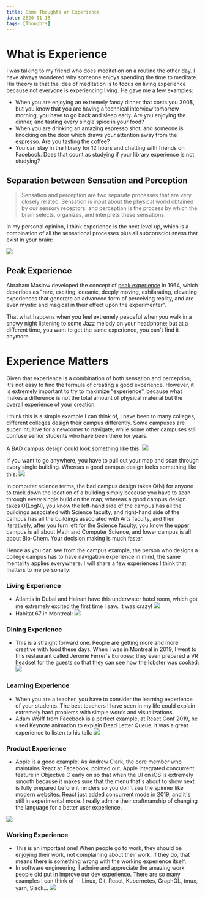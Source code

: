 ```yaml
---
title: Some Thoughts on Experience
date: 2020-01-18
tags: [Thoughts]
---
```


# What is Experience

I was talking to my friend who does meditation on a routine the other day. I have always wondered why someone enjoys spending the time to meditate. His theory is that the idea of meditation is to focus on living experience because not everyone is experiencing living. He gave me a few examples:
- When you are enjoying an extremely fancy dinner that costs you 300$, but you know that you are having a technical interview tomorrow morning, you have to go back and sleep early. Are you enjoying the dinner, and tasting every single spice in your food?
- When you are drinking an amazing espresso shot, and someone is knocking on the door which draws your attention away from the espresso. Are you tasting the coffee?
- You can stay in the library for 12 hours and chatting with friends on Facebook. Does that count as studying if your library experience is not studying?

<!--truncate-->

## Separation between Sensation and Perception
> Sensation and perception are two separate processes that are very closely related. Sensation is input about the physical world obtained by our sensory receptors, and perception is the process by which the brain selects, organizes, and interprets these sensations.

In my personal opinion, I think experience is the next level up, which is a combination of all the sensational processes plus all subconsciousness that exist in your brain:

![](Experience.png)

## Peak Experience
Abraham Maslow developed the concept of [peak experience](https://en.wikipedia.org/wiki/Peak_experience) in 1964, which describes as "rare, exciting, oceanic, deeply moving, exhilarating, elevating experiences that generate an advanced form of perceiving reality, and are even mystic and magical in their effect upon the experimenter".

That what happens when you feel extremely peaceful when you walk in a snowy night listening to some Jazz melody on your headphone; but at a different time, you want to get the same experience, you can't find it anymore.

# Experience Matters
Given that experience is a combination of both sensation and perception, it's not easy to find the formula of creating a good experience. However, it is extremely important to try to maximize "experience", because what makes a difference is not the total amount of physical material but the overall experience of your creation.

I think this is a simple example I can think of, I have been to many colleges; different colleges design their campus differently. Some campuses are super intuitive for a newcomer to navigate, while some other campuses still confuse senior students who have been there for years.

A BAD campus design could look something like this:
![](BadCampusDesign.png)

If you want to go anywhere, you have to pull out your map and scan through every single building.
Whereas a good campus design looks something like this:
![](GoodCampusDesign.png)

In computer science terms, the bad campus design takes O(N) for anyone to track down the location of a building simply because you have to scan through every single build on the map; whereas a good campus design takes O(LogN), you know the left-hand side of the campus has all the buildings associated with Science faculty, and right-hand side of the campus has all the buildings associated with Arts faculty, and then iteratively, after you turn left for the Science faculty, you know the upper campus is all about Math and Computer Science, and lower campus is all about Bio-Chem. Your decision making is much faster.

Hence as you can see from the campus example, the person who designs a college campus has to have navigation experience in mind, the same mentality applies everywhere. I will share a few experiences I think that matters to me personally:

### Living Experience
- Atlantis in Dubai and Hainan have this underwater hotel room, which got me extremely excited the first time I saw. It was crazy!
![](https://mostuniquehotels.com/uploads/atlantis-underwater-suites.jpg)
- Habitat 67 in Montreal:
![](https://retrospectivemodernism.files.wordpress.com/2015/07/1486606270_8cfae82792_b.jpg)

### Dining Experience
- This is a straight forward one. People are getting more and more creative with food these days. When I was in Montreal in 2019, I went to this restaurant called Jerome Ferrer's Europea; they even prepared a VR headset for the guests so that they can see how the lobster was cooked:
![](vrRestaurant.png)

### Learning Experience
- When you are a teacher, you have to consider the learning experience of your students. The best teachers I have seen in my life could explain extremely hard problems with simple words and visualizations.
- Adam Wolff from Facebook is a perfect example, at React Conf 2019, he used Keynote animation to explain Dead Letter Queue, it was a great experience to listen to his talk:
![](AdamDemo.gif)

### Product Experience
- Apple is a good example. As Andrew Clark, the core member who maintains React at Facebook, pointed out, Apple integrated concurrent feature in Objective C early on so that when the UI on iOS is extremely smooth because it makes sure that the menu that's about to show next is fully prepared before it renders so you don't see the spinner like modern websites. React just added concurrent mode in 2019, and it's still in experimental mode. I really admire their craftmanship of changing the language for a better user experience.

![](IOS.gif)

### Working Experience
- This is an important one! When people go to work, they should be enjoying their work, not complaining about their work. If they do, that means there is something wrong with the working experience itself.
- In software engineering, I admire and appreciate the amazing work people did put in improve our dev experience. There are so many examples I can think of -- Linux, Git, React, Kubernetes, GraphQL, tmux, yarn, Slack...
![](DevExperience.jpeg)
